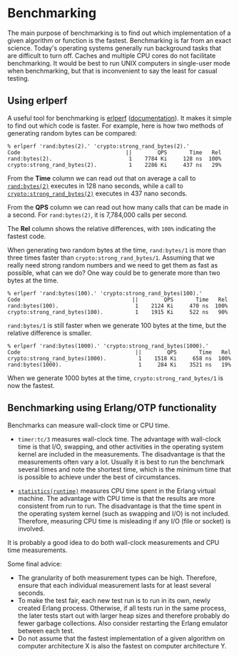 <!--
%CopyrightBegin%

SPDX-License-Identifier: Apache-2.0

Copyright Ericsson AB 2023-2025. All Rights Reserved.

Licensed under the Apache License, Version 2.0 (the "License");
you may not use this file except in compliance with the License.
You may obtain a copy of the License at

    http://www.apache.org/licenses/LICENSE-2.0

Unless required by applicable law or agreed to in writing, software
distributed under the License is distributed on an "AS IS" BASIS,
WITHOUT WARRANTIES OR CONDITIONS OF ANY KIND, either express or implied.
See the License for the specific language governing permissions and
limitations under the License.

%CopyrightEnd%
-->
# Benchmarking

The main purpose of benchmarking is to find out which implementation of a given
algorithm or function is the fastest. Benchmarking is far from an exact science.
Today's operating systems generally run background tasks that are difficult to
turn off. Caches and multiple CPU cores do not facilitate benchmarking. It would
be best to run UNIX computers in single-user mode when benchmarking, but that is
inconvenient to say the least for casual testing.

## Using erlperf

A useful tool for benchmarking is [erlperf](https://github.com/max-au/erlperf)
([documentation](https://hexdocs.pm/erlperf/erlperf.html)).
It makes it simple to find out which code is faster. For example, here is how
two methods of generating random bytes can be compared:

```text
% erlperf 'rand:bytes(2).' 'crypto:strong_rand_bytes(2).'
Code                                 ||        QPS       Time   Rel
rand:bytes(2).                        1    7784 Ki     128 ns  100%
crypto:strong_rand_bytes(2).          1    2286 Ki     437 ns   29%
```

From the **Time** column we can read out that on average a call to
[`rand:bytes(2)`](`rand:bytes/1`) executes in 128 nano seconds, while
a call to
[`crypto:strong_rand_bytes(2)`](`crypto:strong_rand_bytes/1`) executes
in 437 nano seconds.

From the **QPS** column we can read out how many calls that can be
made in a second. For `rand:bytes(2)`, it is 7,784,000 calls per second.

The **Rel** column shows the relative differences, with `100%` indicating
the fastest code.

When generating two random bytes at the time, `rand:bytes/1` is more
than three times faster than `crypto:strong_rand_bytes/1`. Assuming
that we really need strong random numbers and we need to get them as
fast as possible, what can we do? One way could be to generate more
than two bytes at the time.

```text
% erlperf 'rand:bytes(100).' 'crypto:strong_rand_bytes(100).'
Code                                   ||        QPS       Time   Rel
rand:bytes(100).                        1    2124 Ki     470 ns  100%
crypto:strong_rand_bytes(100).          1    1915 Ki     522 ns   90%
```

`rand:bytes/1` is still faster when we generate 100 bytes at the time,
but the relative difference is smaller.

```
% erlperf 'rand:bytes(1000).' 'crypto:strong_rand_bytes(1000).'
Code                                    ||        QPS       Time   Rel
crypto:strong_rand_bytes(1000).          1    1518 Ki     658 ns  100%
rand:bytes(1000).                        1     284 Ki    3521 ns   19%
```

When we generate 1000 bytes at the time, `crypto:strong_rand_bytes/1` is
now the fastest.

## Benchmarking using Erlang/OTP functionality

Benchmarks can measure wall-clock time or CPU time.

- `timer:tc/3` measures wall-clock time. The advantage with wall-clock time is
  that I/O, swapping, and other activities in the operating system kernel are
  included in the measurements. The disadvantage is that the measurements often
  vary a lot. Usually it is best to run the benchmark several times and note
  the shortest time, which is the minimum time that is possible to achieve
  under the best of circumstances.

- [`statistics(runtime)`](`erlang:statistics/1`) measures CPU time spent
  in the Erlang virtual machine. The advantage with CPU time is that
  the results are more consistent from run to run. The disadvantage is
  that the time spent in the operating system kernel (such as swapping
  and I/O) is not included. Therefore, measuring CPU time is
  misleading if any I/O (file or socket) is involved.

It is probably a good idea to do both wall-clock measurements and CPU time
measurements.

Some final advice:

- The granularity of both measurement types can be high. Therefore, ensure that
  each individual measurement lasts for at least several seconds.
- To make the test fair, each new test run is to run in its own, newly created
  Erlang process. Otherwise, if all tests run in the same process, the later
  tests start out with larger heap sizes and therefore probably do fewer garbage
  collections. Also consider restarting the Erlang emulator between each test.
- Do not assume that the fastest implementation of a given algorithm on computer
  architecture X is also the fastest on computer architecture Y.
